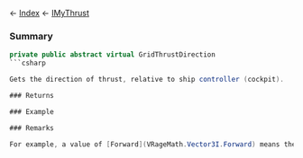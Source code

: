 ← [Index](Api-Index) ← [IMyThrust](Sandbox.ModAPI.Ingame.IMyThrust)

### Summary

```csharp
private public abstract virtual GridThrustDirection
```csharp

Gets the direction of thrust, relative to ship controller (cockpit).

### Returns

### Example

### Remarks

For example, a value of [Forward](VRageMath.Vector3I.Forward) means the thruster will move the grid along the grid's forward direction. A value of Vector3D.Zero means direction is unknown (no cockpit available).


